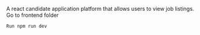 A react candidate application platform that allows users to view job listings.
Go to frontend folder
```
Run npm run dev